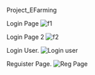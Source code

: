 Project_EFarming

Login Page
![f1](https://github.com/DeveshDeore/Project_EFarming/assets/156818249/64c52154-6768-400a-b94c-cac66a798e13)

Login Page 2
![f2](https://github.com/DeveshDeore/Project_EFarming/assets/156818249/1828284d-3d80-4868-954e-d208efa30539)

Login User.
![Login user](https://github.com/DeveshDeore/Project_EFarming/assets/156818249/ff886525-6ff7-49fb-8bcd-aa59a0cb72b3)

Reguister Page.
![Reg Page](https://github.com/DeveshDeore/Project_EFarming/assets/156818249/91620a52-bbae-49f5-a8bc-6e24d92433e3)



